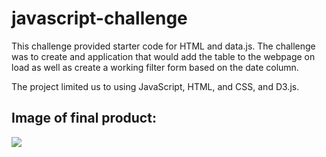 # javascript-challenge
This challenge provided starter code for HTML and data.js. The challenge was to create and application that would add the table to the webpage on load as well as create a working filter form based on the date column.

The project limited us to using JavaScript, HTML, and CSS, and D3.js.

## Image of final product:
![](https://github.com/acdorion/javascript-challenge/blob/main/final_deployed_project.JPG)
